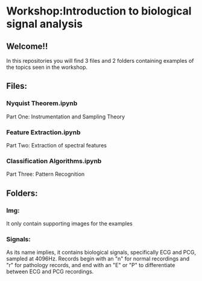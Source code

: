 # Workshop:Introduction to biological signal analysis 

## Welcome!!
In this repositories you will find 3 files and 2 folders containing examples of the topics seen in the workshop. 

## Files: 
### Nyquist Theorem.ipynb
Part One: Instrumentation and Sampling Theory

### Feature Extraction.ipynb
Part Two: Extraction of spectral features

### Classification Algorithms.ipynb
Part Three: Pattern Recognition 


## Folders:
### Img:
It only contain supporting images for the examples 

### Signals:
As its name implies, it contains biological signals, specifically ECG and PCG, sampled at 4096Hz. Records begin with an "n" for normal recordings and "r" for pathology records, and end with an "E" or "P" to differentiate between ECG and PCG recordings. 
